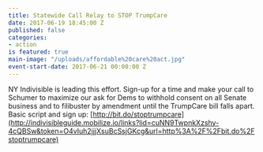 ```yaml
---
title: Statewide Call Relay to STOP TrumpCare
date: 2017-06-19 18:45:00 Z
published: false
categories:
- action
is featured: true
main-image: "/uploads/affordable%20care%20act.jpg"
event-start-date: 2017-06-21 00:00:00 Z
---
```


NY Indivisible is leading this effort. Sign-up for a time and make your call to Schumer to maximize our ask for Dems to withhold consent on all Senate business and to filibuster by amendment until the TrumpCare bill falls apart. Basic script and sign up: [http://bit.do/stoptrumpcare](http://indivisibleguide.mobilize.io/links?lid=cuNN9TwpnkXzshy-4cQBSw&token=O4vIuh2jjjXsuBcSsjGKcg&url=http%3A%2F%2Fbit.do%2Fstoptrumpcare)